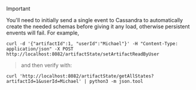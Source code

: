 > [!IMPORTANT]  
> You'll need to initially send a single event to Cassandra to automatically create the needed schemas before giving it any load, otherwise persistent envents will fail.
> For example,

```curl -d '{"artifactId":1, "userId":"Michael"}' -H "Content-Type: application/json" -X POST http://localhost:8082/artifactState/setArtifactReadByUser```

> and then verify with:

```curl 'http://localhost:8082/artifactState/getAllStates?artifactId=1&userId=Michael' | python3 -m json.tool```

